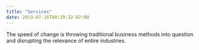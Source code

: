 ```yaml
---
title: "Services"
date: 2019-07-16T08:29:32-07:00
---
```

The speed of change is throwing traditional business methods into question and disrupting the relevance of entire industries.
